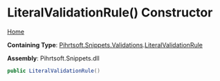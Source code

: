 # LiteralValidationRule\(\) Constructor

[Home](../../../../../README.md#_top)

**Containing Type**: [Pihrtsoft.Snippets.Validations](../../README.md#_top)\.[LiteralValidationRule](../README.md#_top)

**Assembly**: Pihrtsoft\.Snippets\.dll

```csharp
public LiteralValidationRule()
```

